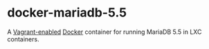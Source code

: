 docker-mariadb-5.5
=========================

A [Vagrant-enabled](http://vagrantup.com) [Docker](http://docker.io) container for running MariaDB 5.5 in LXC containers.
